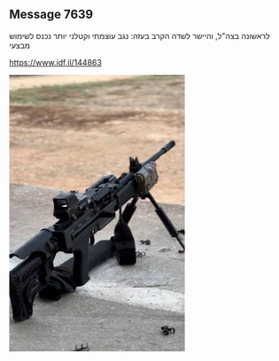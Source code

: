 ## Message 7639

לראשונה בצה"ל, והיישר לשדה הקרב בעזה:
נגב עוצמתי וקטלני יותר נכנס לשימוש מבצעי

https://www.idf.il/144863

![Photo](7639/7639_photo.jpg)
